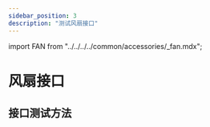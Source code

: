 ```yaml
---
sidebar_position: 3
description: "测试风扇接口"
---
```


import FAN from "../../../../common/accessories/\_fan.mdx";

# 风扇接口

## 接口测试方法

<FAN product="Radxa CM3 IO" fan_connection_img="/img/cm3/radxa-cm3-io-with-heatsink.webp" thermal_governor_path="../../radxa-os/rsetup#thermal_governor_path" model="radxa-cm3-io" pwm_fan_result_img="/img/cm3/cm3-io-pwm-fan-result.webp" pwm_fan_dev_id="2" />
